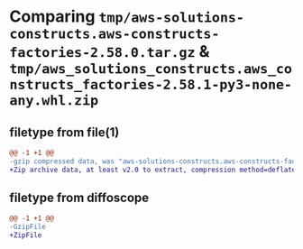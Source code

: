 # Comparing `tmp/aws-solutions-constructs.aws-constructs-factories-2.58.0.tar.gz` & `tmp/aws_solutions_constructs.aws_constructs_factories-2.58.1-py3-none-any.whl.zip`

## filetype from file(1)

```diff
@@ -1 +1 @@
-gzip compressed data, was "aws-solutions-constructs.aws-constructs-factories-2.58.0.tar", last modified: Sat May 25 13:09:57 2024, max compression
+Zip archive data, at least v2.0 to extract, compression method=deflate
```

## filetype from diffoscope

```diff
@@ -1 +1 @@
-GzipFile
+ZipFile
```


